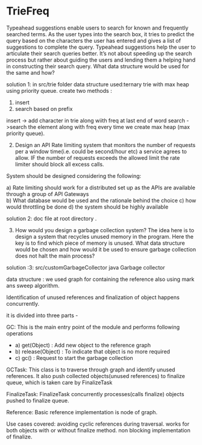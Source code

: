 # TrieFreq
Typeahead suggestions enable users to search for known and frequently searched terms. As the user types into the search box, it tries to predict the query based on the characters the user has entered and gives a list of suggestions to complete the query. Typeahead suggestions help the user to articulate their search queries better. It’s not about speeding up the search process but rather about guiding the users and lending them a helping hand in constructing their search query. What data structure would be used for the same and how?
 
 
 solution 1: in src/trie folder 
 data structure used:ternary trie with max heap using priority queue.
 create two methods :
 1) insert 
 2) search based on prefix
 
 insert -> add character in trie along wiith freq at last end of word 
 search ->search the element along with freq every time we create max heap (max  priority queue).
 
 2.  Design an API Rate limiting system that monitors the number of requests per a window time(i.e. could be second/hour etc) a service agrees to allow. IF the number of requests exceeds the allowed limit the rate limiter should block all excess calls.
 
System should be designed considering the following:

  a)  Rate limiting should work for a distributed set up as the APIs are available through a group of API Gateways  
  b) What database would be used and the rationale behind the choice 
  c) how would throttling be done 
  d) the system should be highly available
  
  
 solution 2: doc file at root directory .
  
  
  3.   How would you design a garbage collection system? The idea here is to design a system that recycles unused memory in the program. Here the key is to find which piece of memory is unused. What data structure would be chosen and how would it be used to ensure garbage collection does not halt the main process?

solution :3: src/customGarbageCollector
java Garbage collector

data structure : we used graph for containing the reference also using mark ans sweep algorithm.

Identification of unused references and finalization of object happens concurrently.

it is divided into three parts -

GC: This is the main entry point of the module and performs following operations 
- a) get(Object) : Add new object to the reference graph
- b) release(Object) : To indicate that object is no more required 
- c) gc() : Request to start the garbage collection

GCTask: This class is to traverse through graph and identify unused references. It also push collected objects(unused references) to finalize  queue, which is taken care by FinalizeTask

FinalizeTask: FinalizeTask concurrently processes(calls finalize) objects pushed to finalize queue.

Reference: Basic reference implementation is node of graph.

Use cases covered: avoiding cyclic references during traversal. works for both objects with or without finalize method. non blocking implementation of finalize.
